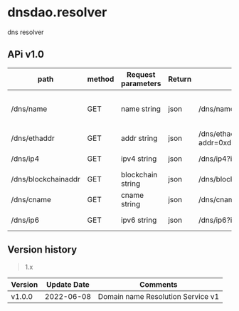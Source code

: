 # dnsdao.resolver
dns resolver


## APi v1.0
| path | method | Request parameters| Return | ex | Returns the result |
| ------- | ----------- | ----------|---------|-----|-------|
| /dns/name  | GET  | name string | json      |/dns/name?name=asimov.com|{"name":"asimov.com","nameHash":"d339810ebe769de83bcc884b2d07c32e90432c2fd9049bbb692cb6f8ab140f9c","rootHash":"b5fcf7e95d62d6d62a9de5c98619595652bd6d90a3ef4a4b23bde43cb10e3035","owner":"d07bdb622a7e9d519a17c4c097bc479012761880","expireTime":1684488247,"conf":{"A":"","AAAA":"","BlockChain":"","CName":"","IOTA":"","MX":"","MXBCA":"","Optional":""},"root":{"name":"com","hash":"b5fcf7e95d62d6d62a9de5c98619595652bd6d90a3ef4a4b23bde43cb10e3035","isCustom":false,"customPrice":4000000000000000000,"isOpen":true,"owner":"6181c756e51ff37869b8b7678c4c956a1a2f5073","expireTime":1683595911,"conf":{"A":"","AAAA":"","BlockChain":"","CName":"","IOTA":"","MX":"","MXBCA":"","Optional":""}}}|
| /dns/ethaddr  | GET  | addr string | json |  /dns/ethaddr?addr=0xd07bdb622a7e9d519a17c4c097bc479012761880|["{\"name\":\"nft\",\"hash\":\"7dd481eb4b63b94bb55e6b98aabb06c3b8484f82a4d656d6bca0b0cf9b446be0\",\"isCustom\":false,\"customPrice\":4000000000000000000,\"isOpen\":true,\"owner\":\"d07bdb622a7e9d519a17c4c097bc479012761880\",\"expireTime\":1683596510,\"conf\":{\"A\":\"\",\"AAAA\":\"\",\"BlockChain\":\"\",\"CName\":\"\",\"IOTA\":\"\",\"MX\":\"\",\"MXBCA\":\"\",\"Optional\":\"\"}}",......] |      
| /dns/ip4  | GET  | ipv4 string | json |  /dns/ip4?ipv4=114.114.114.114|{\"name\":\"wang.sssss\",\"nameHash\":\"6cf2c0a857c17cd8bc17fd674483b06ca64a724a90780f282866de663d35fc25\",\"rootHash\":\"2325239bf874768bd564491468ba2d5661ba43dd7ba5b1d01ba3968662492657\",\"owner\":\"d07bdb622a7e9d519a17c4c097bc479012761880\",\"expireTime\":1684059208,\"conf\":{\"A\":\"MTE0LjExNC4xMTQuMTE0\",\"AAAA\":\"\",\"BlockChain\":\"\",\"CName\":\"\",\"IOTA\":\"\",\"MX\":\"\",\"MXBCA\":\"\",\"Optional\":\"\"}} |  
| /dns/blockchainaddr  | GET  | blockchain string | json |  /dns/blockchainaddr?blockchain=0x256| {\"name\":\"ccccc.com\",\"nameHash\":\"594cf9dc7190ed5e289cdadcb4b1c7a2e48ac4f035c67854499b809c7a44dc61\",\"rootHash\":\"b5fcf7e95d62d6d62a9de5c98619595652bd6d90a3ef4a4b23bde43cb10e3035\",\"owner\":\"d07bdb622a7e9d519a17c4c097bc479012761880\",\"expireTime\":1684912831,\"conf\":{\"A\":\"\",\"AAAA\":\"\",\"BlockChain\":\"MHgyNTY=\",\"CName\":\"Y2M=\",\"IOTA\":\"\",\"MX\":\"\",\"MXBCA\":\"\",\"Optional\":\"\"}}|  
| /dns/cname  | GET  | cname string | json |  /dns/cname?cname=xx| {\"name\":\"x\",\"hash\":\"7521d1cadbcfa91eec65aa16715b94ffc1c9654ba57ea2ef1a2127bca1127a83\",\"isCustom\":false,\"customPrice\":4000000000000000000,\"isOpen\":true,\"owner\":\"d07bdb622a7e9d519a17c4c097bc479012761880\",\"expireTime\":1683611118,\"conf\":{\"A\":\"OC44LjguOA==\",\"AAAA\":\"\",\"BlockChain\":\"\",\"CName\":\"eHg=\",\"IOTA\":\"\",\"MX\":\"\",\"MXBCA\":\"\",\"Optional\":\"\"}}|  
| /dns/ip6  | GET  | ipv6 string | json |  /dns/ip6?ipv6=fe80::540f:7aff:fe94:d97d| {\"name\":\"zzzzzzzzz\",\"hash\":\"ff1df64c931e18caa103da35aa23b9942142dd8a5dece80bc891643e900c3d4d\",\"isCustom\":false,\"customPrice\":4000000000000000000,\"isOpen\":true,\"owner\":\"d07bdb622a7e9d519a17c4c097bc479012761880\",\"expireTime\":1684911363,\"conf\":{\"A\":\"\",\"AAAA\":\"ZmU4MDo6NTQwZjo3YWZmOmZlOTQ6ZDk3ZA==\",\"BlockChain\":\"\",\"CName\":\"\",\"IOTA\":\"\",\"MX\":\"\",\"MXBCA\":\"\",\"Optional\":\"\"}}|  

## Version history

> 1.x

| Version | Update Date | Comments                                                                                                                                                                                                                                                                         |
| ------- | ----------- | -------------------------------------------------------------------------------------------------------------------------------------------------------------------------------------------------------------------------------------------------------------------------------- |
| v1.0.0  | 2022-06-08  | Domain name Resolution Service v1                                                                                                                                                                                                                                                          |
